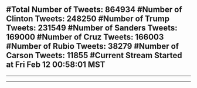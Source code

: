 #Total Number of Tweets: 864934 
#Number of Clinton Tweets: 248250
#Number of Trump Tweets: 231549
#Number of Sanders Tweets: 169000
#Number of Cruz Tweets: 166003
#Number of Rubio Tweets: 38279
#Number of Carson Tweets: 11855
#Current Stream Started at Fri Feb 12 00:58:01 MST
---
---
---
